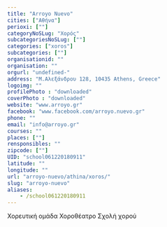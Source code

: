 ```yaml
---
title: "Arroyo Nuevo"
cities: ["Αθήνα"]
perioxi: [""]
categoryNoSLug: "Χορός"
subcategoriesNoSLug: [""]
categories: ["xoros"]
subcategories: [""]
organisationid: ""
organisation: ""
orgurl: "undefined-"
address: "Μ.Αλεξάνδρου 128, 10435 Athens, Greece"
logoimg: ""
profilePhoto : "downloaded"
coverPhoto : "downloaded"
website: "www.arroyo.gr"
facebook: "www.facebook.com/arroyo.nuevo.gr"
phone: ""
email: "info@arroyo.gr"
courses: ""
places: [""]
rensponsibles: ""
zipcode: [""]
UID: "school061220180911"
latitude: ""
longitude: ""
url: "arroyo-nuevo/athina/xoros/"
slug: "arroyo-nuevo"
aliases:
    - /school061220180911
---
```





Χορευτική ομάδα Χοροθέατρο Σχολή χορού